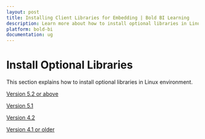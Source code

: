 ```yaml
---
layout: post
title: Installing Client Libraries for Embedding | Bold BI Learning
description: Learn more about how to install optional libraries in Linux to connect with respective SQL database variants of Bold BI.
platform: bold-bi
documentation: ug
---
```


# Install Optional Libraries

This section explains how to install optional libraries in Linux environment.

[Version 5.2 or above ](/embedded-bi/setup/deploying-in-linux/install-optional-libraries/v5.2-or-above/)

[Version 5.1](/embedded-bi/setup/deploying-in-linux/install-optional-libraries/v5.1/)

[Version 4.2](/embedded-bi/setup/deploying-in-linux/install-optional-libraries/v4.2/)

[Version 4.1 or older](/embedded-bi/setup/deploying-in-linux/install-optional-libraries/v4.1-or-older/)

